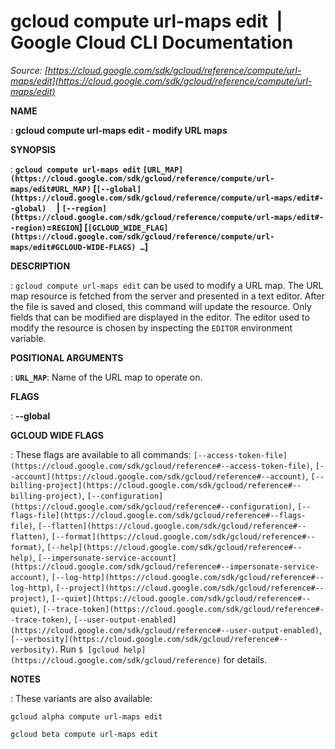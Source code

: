 # gcloud compute url-maps edit  |  Google Cloud CLI Documentation

*Source: [https://cloud.google.com/sdk/gcloud/reference/compute/url-maps/edit](https://cloud.google.com/sdk/gcloud/reference/compute/url-maps/edit)*

**NAME**

: **gcloud compute url-maps edit - modify URL maps**

**SYNOPSIS**

: **`gcloud compute url-maps edit` `[URL_MAP](https://cloud.google.com/sdk/gcloud/reference/compute/url-maps/edit#URL_MAP)` [`[--global](https://cloud.google.com/sdk/gcloud/reference/compute/url-maps/edit#--global)`     | `[--region](https://cloud.google.com/sdk/gcloud/reference/compute/url-maps/edit#--region)`=`REGION`] [`[GCLOUD_WIDE_FLAG](https://cloud.google.com/sdk/gcloud/reference/compute/url-maps/edit#GCLOUD-WIDE-FLAGS) …`]**

**DESCRIPTION**

: `gcloud compute url-maps edit` can be used to modify a URL map. The
URL map resource is fetched from the server and presented in a text editor.
After the file is saved and closed, this command will update the resource. Only
fields that can be modified are displayed in the editor.
The editor used to modify the resource is chosen by inspecting the
``EDITOR`` environment variable.

**POSITIONAL ARGUMENTS**

: **`URL_MAP`**:
Name of the URL map to operate on.

**FLAGS**

: **--global**

**GCLOUD WIDE FLAGS**

: These flags are available to all commands: `[--access-token-file](https://cloud.google.com/sdk/gcloud/reference#--access-token-file)`,
`[--account](https://cloud.google.com/sdk/gcloud/reference#--account)`, `[--billing-project](https://cloud.google.com/sdk/gcloud/reference#--billing-project)`,
`[--configuration](https://cloud.google.com/sdk/gcloud/reference#--configuration)`,
`[--flags-file](https://cloud.google.com/sdk/gcloud/reference#--flags-file)`,
`[--flatten](https://cloud.google.com/sdk/gcloud/reference#--flatten)`, `[--format](https://cloud.google.com/sdk/gcloud/reference#--format)`, `[--help](https://cloud.google.com/sdk/gcloud/reference#--help)`, `[--impersonate-service-account](https://cloud.google.com/sdk/gcloud/reference#--impersonate-service-account)`,
`[--log-http](https://cloud.google.com/sdk/gcloud/reference#--log-http)`,
`[--project](https://cloud.google.com/sdk/gcloud/reference#--project)`, `[--quiet](https://cloud.google.com/sdk/gcloud/reference#--quiet)`, `[--trace-token](https://cloud.google.com/sdk/gcloud/reference#--trace-token)`, `[--user-output-enabled](https://cloud.google.com/sdk/gcloud/reference#--user-output-enabled)`,
`[--verbosity](https://cloud.google.com/sdk/gcloud/reference#--verbosity)`.
Run `$ [gcloud help](https://cloud.google.com/sdk/gcloud/reference)` for details.

**NOTES**

: These variants are also available:

```
gcloud alpha compute url-maps edit
```

```
gcloud beta compute url-maps edit
```